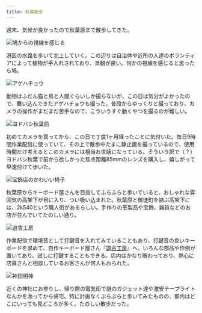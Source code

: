 ```yaml
---
title: 秋葉散歩
---
```

週末、気候が良かったので秋葉原まで散歩してきた。

![](https://lh4.googleusercontent.com/G_XKeFu41vnD7y-gf_MPxTYF6GChNHt_2vCgv2I2A-J4JwV8LXK4rjlJWMjxFgSfp6goKDREN7TdffdrF8n7iczqA4e-OxNzEedKzGYxqdsvYWxGp3wRp2fx1GEHYeXImuaokB3vN8Hj4jnzybMzsno "鳩からの視線を感じる")

港区の水路を歩いて北上していく。この辺りは自治体や近所の人達のボランティアによって植物が手入れされており、景観が良い。何かの視線を感じると思ったら鳩。

![](https://lh4.googleusercontent.com/Tl9L3Uoy3UStp9doSBfRXNFcO4PAz5CQmTfZYHrgrQ-YTAMl2jg7uEoqMJISEhwF_ro_U0_6dPnttPsLZmKObsizCdUbmtX4nxUM4bnllioDecz06x6BRsIbGGaN-aBINrb3OfgGW2NvMbYEJcQW3cc "アゲハチョウ")

動物はふだん猫と鳥と人間ぐらいしか撮らないが、この日は気分がよかったので、舞い込んできたアゲハチョウも撮った。普段からゆっくりと撮っており、カメラの操作がまだまだ苦手なので、こういうすぐ動くやつを撮るのが難しい。

![](https://lh3.googleusercontent.com/RTC-iRDYDc5GVPtkyg0gNUhwwYx6WF7sjp6685rvJcCMZBhLKFkY_LUI5WcYmUDUfVLzQqCSl8klHVtXXdVvuUbOzd5GWkyMZ7vxLY8b4WwfEl9hLKmD4J_njdmvmhW4F6U99rNIJ5qOvpqF4r6KGF4 "ヨドバシ秋葉前")

初めてカメラを買ってから、この日で丁度1ヶ月経ったことに気付いた。毎日9時間作業配信に使っていて、その上で散歩中たまに静止画を撮っているので、使用時間だけ考えるとこのカメラには相当お世話になっている。そういう訳で（？）ヨドバシ秋葉で前から欲しかった焦点距離85mmのレンズを購入し、嬉しがって早速付けて歩いた。

![](https://lh3.googleusercontent.com/Xed73OzJxODYZ9xm01P79Pf88nilxLh9BXZj96mMPx1Zjwmc040xlygS1kAuma8pOwg-gbQgQ_jPamk-uL4OgcxQjvnBSpLYjF_AqnmDqHsY7waUe0_iChXlcHMemKXP2y5OCsMbF63kuZQasH0X6Lw "宝飾店のかわいい椅子")

秋葉原からキーボード屋さんを目指してふらふらと歩いていると、おしゃれな雰囲気の高架下が目に入り、つい吸い込まれた。秋葉原と御徒町を結ぶ高架下には、2k540という職人街があるらしい。手作りの革製品や宝飾、雑貨などのお店が並んでいてたのしい通り。

![](https://lh6.googleusercontent.com/MOL4jssFXJN7lkulfO1qEHT9dc4_j-dlOMqaERsvJ6hfh4G9MAWcf_wRm5rficJ5tFUOxfiwgRFnTa6mFNPaGDW59f0qo1m6QfHU7EturWNP2cU5iv1s2EHw5RUF6O8lbx1p02hI9g5aiewhqcIQV6I "遊舎工房")

作業配信で環境音として打鍵音を入れてみていることもあり、打鍵音の良いキーボードを求めて、自作キーボード屋さん『[遊舎工房](https://yushakobo.jp/)』へ。いろんな部品や作例が置いてあり、試しに打鍵することもできる。店内はかなり賑わっており、熱心に店員さんと相談しているお客さんが何人もおられた。

![](https://lh3.googleusercontent.com/LEH7hoWCPKllgshq5V1fKExzg-FybgcSfymLAugxMrWASJpBBw2OLtNiZYChWmxPVTS8OSP0oWcLGQRDd7cSKf69muPOR61jJTTpWtWHKQ4nPij0MP-78-blXxmmOzePttuR_7RtOo0PtLSXu6bfDj4 "神田明神")

近くの神社にお参りし、帰り際の電気街で謎のガジェット達や激安テープライトなんかを漁ってから帰宅。特に計画なくぶらぶらと歩いてみたものの、都内はどこにいっても見どころが多く、たのしい散歩だった。
